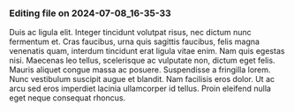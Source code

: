 

### Editing file on 2024-07-08_16-35-33

Duis ac ligula elit. Integer tincidunt volutpat risus, nec dictum nunc fermentum et. Cras faucibus, urna quis sagittis faucibus, felis magna venenatis quam, interdum tincidunt erat ligula vitae enim. Nam quis egestas nisi. Maecenas leo tellus, scelerisque ac vulputate non, dictum eget felis. Mauris aliquet congue massa ac posuere. Suspendisse a fringilla lorem. Nunc vestibulum suscipit augue et blandit. Nam facilisis eros dolor. Ut ac arcu sed eros imperdiet lacinia ullamcorper id tellus. Proin eleifend nulla eget neque consequat rhoncus.


